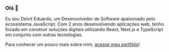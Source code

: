 ### Olá 👋

Eu sou Deivit Eduardo, um Desenvolvedor de Software apaixonado pelo ecossistema JavaScript. Com 2 anos desenvolvendo aplicações web, tenho focado em construir soluções digitais utilizando React, Next.js e TypeScript em conjunto com outras tecnologias.

Para conhecer um pouco mais sobre mim, <a href="https://duardodev.vercel.app" target="_blank">acesse meu portfólio</a>!
